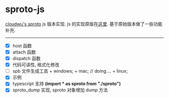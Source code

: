 # sproto-js
[cloudwu's sproto](https://github.com/cloudwu/sproto) js 版本实现.
js 的实现原版在[这里](https://github.com/zhangshiqian1214/sproto-js). 基于原始版本做了一些功能补充.

---
- [x] host 函数
- [x] attach 函数
- [x] dispatch 函数
- [x] 代码可读性, 格式化修改
- [ ] spb 文件生成工具
        + windows;
        + mac;     // doing....
        + linux;
- [x] 示例
- [x] typescript 支持 **(import * as sproto from "./sproto")**
- [x] sproto_dump 实现, sproto 对象增加 dump 方法

